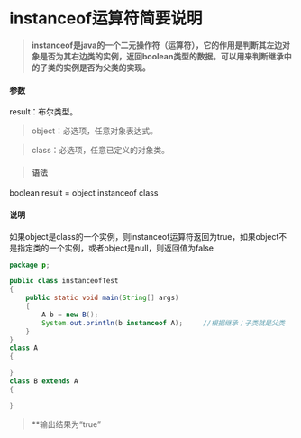 # instanceof运算符简要说明
>**instanceof是java的一个二元操作符（运算符），它的作用是判断其左边对象是否为其右边类的实例，返回boolean类型的数据。可以用来判断继承中的子类的实例是否为父类的实现。**
#### 参数
result：布尔类型。

>object：必选项，任意对象表达式。

>class：必选项，任意已定义的对象类。

>#### 语法
boolean result = object instanceof class
#### 说明
如果object是class的一个实例，则instanceof运算符返回为true，如果object不是指定类的一个实例，或者object是null，则返回值为false

```java
package p;

public class instanceofTest
{
	public static void main(String[] args)
	{
		A b = new B();
		System.out.println(b instanceof A);     //根据继承；子类就是父类     因此b也可以看作是A的实例
	}
}
class A
{

}
class B extends A
{

}
```
>**输出结果为“true”

